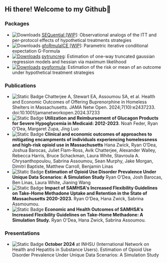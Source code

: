 ## Hi there! Welcome to my Github👋
### Packages
- ![Downloads](https://cranlogs.r-pkg.org/badges/grand-total/SEQuential) [SEQuential [WIP]](https://github.com/CausalInference/SEQuential): Observational analogs of the ITT and per-protocol effects of hypothetical treatments strategies
- ![Downloads](https://cranlogs.r-pkg.org/badges/grand-total/SEQuential) [gfoRmulaICE [WIP]](https://github.com/CausalInference/gfoRmulaICE): Parametric iterative conditional expectation G-Formula
- [![Downloads](https://static.pepy.tech/badge/pytruncreg)](https://pepy.tech/project/pytruncreg) [pytruncreg](https://github.com/CausalInference/pytruncreg): Estimation of one-way truncated gaussian regression models and hessian via maximum likelihood
- [![Downloads](https://static.pepy.tech/badge/pygformula)](https://pepy.tech/project/pygformula) [pygformula](https://github.com/CausalInference/pygformula): Estimation of the risk or mean of an outcome under hypothetical treatment strategies

### Publications
- ![Static Badge](https://img.shields.io/badge/status-published-blue) Chatterjee A, Stewart EA, Assoumou SA, et al. Health and Economic Outcomes of Offering Buprenorphine in Homeless Shelters in Massachusetts. JAMA Netw Open. 2024;7(10):e2437233. doi:10.1001/jamanetworkopen.2024.37233
- ![Static Badge](https://img.shields.io/badge/status-accepted-green) **Utilization and Reimbursement of Glucagon Products for Severe Hypoglycemia in Medicaid: 2012-2023**. Noah Feder, Ryan O'Dea, Margaret Zupa, Jing Luo
- ![Static Badge](https://img.shields.io/badge/status-submitted-orange) **Clinical and economic outcomes of approaches to mitigating encampments of individuals experiencing homelessness and high-risk opioid use in Massachusetts** Hana Zwick, Ryan O’Dea, Joshua Barocas, Juliet Flam-Ross, Avik Chatterjee, Alexander Walley, Rebecca Harris, Bruce Schackman, Laura White, Stavroula A. Chrysanthopoulou, Sabrina Assoumou, Sean Murphy, Jake Morgan, Dimitri Baptiste, Matthew Carroll, Benjamin Linas
- ![Static Badge](https://img.shields.io/badge/status-upcoming-yellow) **Estimation of Opioid Use Disorder Prevalence Under Unique Data Scenarios: A Simulation Study** Ryan O'Dea, Josh Barocas, Ben Linas, Laura White, Jianing Wang
- ![Static Badge](https://img.shields.io/badge/status-upcoming-yellow) **Impact of SAMHSA's Increased Flexibility Guidelines on Take-Home Methadone Uptake and Retention in the State of Massachusetts 2020-2023.** Ryan O'Dea, Hana Zwick, Sabrina Assmoumou.
- ![Static Badge](https://img.shields.io/badge/status-upcoming-yellow) **Economic and Health Outcomes of SAMHSA's Increased Flexibility Guidelines on Take-Home Methadone: A Simulation Study.** Ryan O'Dea, Hana Zwick, Sabrina Assoumou.

### Presentations
- ![Static Badge](https://img.shields.io/badge/status-passed-gray) **October 2024** at INHSU (International Network on Health and Hepatitis in Substance Users). Estimation of Opioid Use Disorder Prevalence Under Unique Data Scenarios: A Simulation Study
